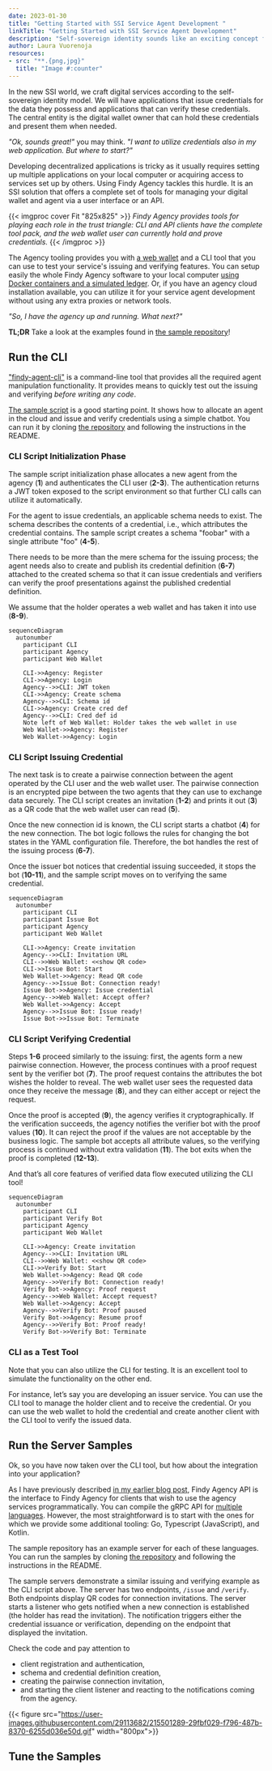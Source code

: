 ```yaml
---
date: 2023-01-30
title: "Getting Started with SSI Service Agent Development "
linkTitle: "Getting Started with SSI Service Agent Development"
description: "Self-sovereign identity sounds like an exciting concept for most, but starting with the development may seem overwhelming. We have gathered simple samples that get you full speed towards integrating the SSI functionality into your application."
author: Laura Vuorenoja
resources:
- src: "**.{png,jpg}"
  title: "Image #:counter"
---
```


In the new SSI world, we craft digital services according to the self-sovereign identity model.
We will have applications that issue credentials for the data they possess and applications
that can verify these credentials. The central entity is the digital wallet owner
that can hold these credentials and present them when needed.

*"Ok, sounds great!"* you may think.
 *"I want to utilize credentials also in my web application. But where to start?"*

Developing decentralized applications is tricky as it usually requires setting up
multiple applications on your local computer or acquiring access to services set up by others.
Using Findy Agency tackles this hurdle. It is an SSI solution that offers
a complete set of tools for managing your digital wallet and agent via a user interface or an API.

{{< imgproc cover Fit "825x825" >}}
<em>Findy Agency provides tools for playing each role in the trust triangle: CLI and API clients
have the complete tool pack, and the web wallet user can currently hold and prove credentials.
</em>
{{< /imgproc >}}

The Agency tooling provides you with [a web wallet](https://github.com/findy-network/findy-wallet-pwa)
and a CLI tool that you can use to test
your service's issuing and verifying features. You can setup easily the whole Findy Agency
software to your local computer [using Docker containers and a simulated ledger](https://github.com/findy-network/findy-wallet-pwa/tree/dev/tools/env#agency-setup-for-local-development).
Or, if you have an agency cloud installation available, you can utilize it for your
service agent development without using any extra proxies or network tools.

*"So, I have the agency up and running. What next?"*

**TL;DR** Take a look at the examples found in [the sample repository](https://github.com/findy-network/identity-hackathon-2023)!

## Run the CLI

["findy-agent-cli"](https://github.com/findy-network/findy-agent-cli)
is a command-line tool that provides all the required
agent manipulation functionality. It provides means to quickly test out
the issuing and verifying *before writing any code*.

[The sample script](https://github.com/findy-network/identity-hackathon-2023/tree/master/cli#cli-example)
is a good starting point. It shows how to allocate an agent in the cloud
and issue and verify credentials using a simple chatbot. You can run it by cloning [the repository](https://github.com/findy-network/identity-hackathon-2023)
and following the instructions in the README.

### CLI Script Initialization Phase

The sample script initialization phase allocates a new agent from the agency (**1**)
and authenticates the CLI user (**2-3**). The authentication returns a JWT token
exposed to the script environment so that further CLI calls can utilize it
automatically.

For the agent to issue credentials, an applicable schema needs to exist.
The schema describes the contents of a credential, i.e., which attributes the credential contains.
The sample script creates a schema "foobar" with a single attribute "foo" (**4-5**).

There needs to be more than the mere schema for the issuing process; the agent needs also to create
and publish its credential definition (**6-7**) attached to the created schema so that it can issue
credentials and verifiers can verify the proof presentations against the published credential definition.

We assume that the holder operates a web wallet and has taken it into use (**8-9**).

```mermaid
sequenceDiagram
  autonumber
    participant CLI
    participant Agency
    participant Web Wallet

    CLI->>Agency: Register
    CLI->>Agency: Login
    Agency-->>CLI: JWT token
    CLI->>Agency: Create schema
    Agency-->>CLI: Schema id
    CLI->>Agency: Create cred def
    Agency-->>CLI: Cred def id
    Note left of Web Wallet: Holder takes the web wallet in use
    Web Wallet->>Agency: Register
    Web Wallet->>Agency: Login
```

### CLI Script Issuing Credential

The next task is to create a pairwise connection between the agent operated by the CLI user
and the web wallet user. The pairwise connection is an encrypted pipe between the two
agents that they can use to exchange data securely. The CLI script creates an invitation (**1-2**)
and prints it out (**3**) as a QR code that the web wallet user can read (**5**).

Once the new connection id is known, the CLI script starts a chatbot (**4**) for the new connection.
The bot logic follows the rules for changing the bot states in the YAML configuration file. Therefore,
the bot handles the rest of the issuing process (**6-7**).

Once the issuer bot notices that credential issuing succeeded, it stops the bot (**10-11**), and
the sample script moves on to verifying the same credential.

```mermaid
sequenceDiagram
  autonumber
    participant CLI
    participant Issue Bot
    participant Agency
    participant Web Wallet

    CLI->>Agency: Create invitation
    Agency-->>CLI: Invitation URL
    CLI-->>Web Wallet: <<show QR code>
    CLI->>Issue Bot: Start
    Web Wallet->>Agency: Read QR code
    Agency-->>Issue Bot: Connection ready!
    Issue Bot->>Agency: Issue credential
    Agency-->>Web Wallet: Accept offer?
    Web Wallet->>Agency: Accept
    Agency-->>Issue Bot: Issue ready!
    Issue Bot->>Issue Bot: Terminate
```

### CLI Script Verifying Credential

Steps **1-6** proceed similarly to the issuing: first, the agents form a new pairwise connection.
However, the process continues with a proof request sent by the verifier bot (**7**). The proof request
contains the attributes the bot wishes the holder to reveal. The web wallet user sees
the requested data once they receive the message (**8**), and they can either accept or reject the request.

Once the proof is accepted (**9**), the agency verifies it cryptographically.
If the verification succeeds, the agency notifies the verifier bot with the proof values (**10**).
It can reject the proof if the values are not acceptable by the business logic.
The sample bot accepts all attribute values, so the verifying process is continued
without extra validation (**11**).
The bot exits when the proof is completed (**12-13**).

And that’s all core features of verified data flow executed utilizing the CLI tool!

```mermaid
sequenceDiagram
  autonumber
    participant CLI
    participant Verify Bot
    participant Agency
    participant Web Wallet

    CLI->>Agency: Create invitation
    Agency-->>CLI: Invitation URL
    CLI-->>Web Wallet: <<show QR code>
    CLI->>Verify Bot: Start
    Web Wallet->>Agency: Read QR code
    Agency-->>Verify Bot: Connection ready!
    Verify Bot->>Agency: Proof request
    Agency-->>Web Wallet: Accept request?
    Web Wallet->>Agency: Accept
    Agency-->>Verify Bot: Proof paused
    Verify Bot->>Agency: Resume proof
    Agency-->>Verify Bot: Proof ready!
    Verify Bot->>Verify Bot: Terminate
```

### CLI as a Test Tool

Note that you can also utilize the CLI for testing.
It is an excellent tool to simulate the functionality on the other end.

For instance, let’s say you are developing an issuer service.
You can use the CLI tool to manage the holder client and to receive the credential.
Or you can use the web wallet to hold the credential
and create another client with the CLI tool to verify the issued data.

## Run the Server Samples

Ok, so you have now taken over the CLI tool, but how about the integration into your application?

As I have previously described [in my earlier blog post](https://findy-network.github.io/blog/2022/08/29/the-findy-agency-api/),
Findy Agency API is the interface to
Findy Agency for clients that wish to use the agency services programmatically. You can compile the
gRPC API for [multiple languages](https://grpc.io/docs/languages/).
However, the most straightforward is to start with the ones for which we provide some additional tooling:
Go, Typescript (JavaScript), and Kotlin.

The sample repository has an example server for each of these languages. You can run the samples
by cloning [the repository](https://github.com/findy-network/identity-hackathon-2023) and following
the instructions in the README.

The sample servers demonstrate a similar issuing and verifying example as the CLI script above.
The server has two endpoints, `/issue` and `/verify`.
Both endpoints display QR codes for connection invitations.
The server starts a listener who gets notified when a new connection is established
(the holder has read the invitation).
The notification triggers either the credential issuance or verification,
depending on the endpoint that displayed the invitation.

Check the code and pay attention to

* client registration and authentication,
* schema and credential definition creation,
* creating the pairwise connection invitation,
* and starting the client listener and reacting to the notifications coming from the agency.

{{< figure src="https://user-images.githubusercontent.com/29113682/215501289-29fbf029-f796-487b-8370-6255d036e50d.gif" width="800px">}}

## Tune the Samples
